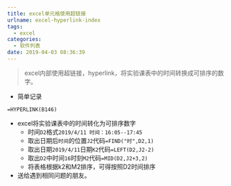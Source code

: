 ```yaml
---
title: excel单元格使用超链接
urlname: excel-hyperlink-index
tags:
  - excel
categories:
  - 软件列表
date: 2019-04-03 08:36:39
---
```

<!-- Hexo daybreak git vb.net 健康 博客设置 网络日志 软件列表 魔法书签 -->
<!--![图]() -->
<!--[]() -->

> excel内部使用超链接，hyperlink，将实验课表中的时间转换成可排序的数字。

<!-- more -->

- 简单记录
```
=HYPERLINK(B146)
```
- excel将实验课表中的时间转化为可排序数字
    - 时间`D2`格式`2019/4/11 时间：16:05--17:45`
    - 取出日期后`时间`的位置`J2`代码`=FIND("时",D2,1)`
    - 取出日期`2019/4/11`日期`K2`代码`=LEFT(D2,J2-2)`
    - 取出`D2`中时间`16`时刻`M2`代码`=MID(D2,J2+3,2)`
    - 将表格根据k2和M2排序，可得按照D2时间排序
- 送给遇到相同问题的朋友。